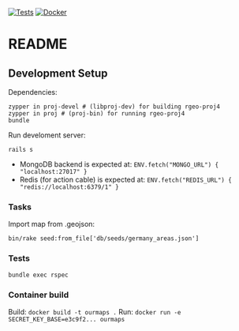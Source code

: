 [![Tests](https://github.com/digitaltom/ourmaps/actions/workflows/rubyonrails.yml/badge.svg)](https://github.com/digitaltom/ourmaps/actions/workflows/rubyonrails.yml)
[![Docker](https://github.com/digitaltom/ourmaps/actions/workflows/docker-publish.yml/badge.svg)](https://github.com/digitaltom/ourmaps/actions/workflows/docker-publish.yml)

# README

## Development Setup

Dependencies:


```
zypper in proj-devel # (libproj-dev) for building rgeo-proj4
zypper in proj # (proj-bin) for running rgeo-proj4
bundle
```


Run develoment server:

```
rails s
```

* MongoDB backend is expected at: `ENV.fetch("MONGO_URL") { "localhost:27017" }`
* Redis (for action cable) is expected at: `ENV.fetch("REDIS_URL") { "redis://localhost:6379/1" }`


### Tasks

Import map from .geojson:

`bin/rake seed:from_file['db/seeds/germany_areas.json']`

### Tests

`bundle exec rspec`

### Container build

Build: `docker build -t ourmaps .`
Run: `docker run -e SECRET_KEY_BASE=e3c9f2... ourmaps`
